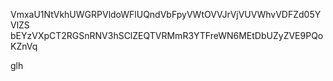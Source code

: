 VmxaU1NtVkhUWGRPVldoWFlUQndVbFpyVWtOVVJrVjVUVWhvVDFZd05YVlZS
bEYzVXpCT2RGSnRNV3hSClZEQTVRMmR3YTFreWN6MEtDbUZyZVE9PQoKZnVq

glh